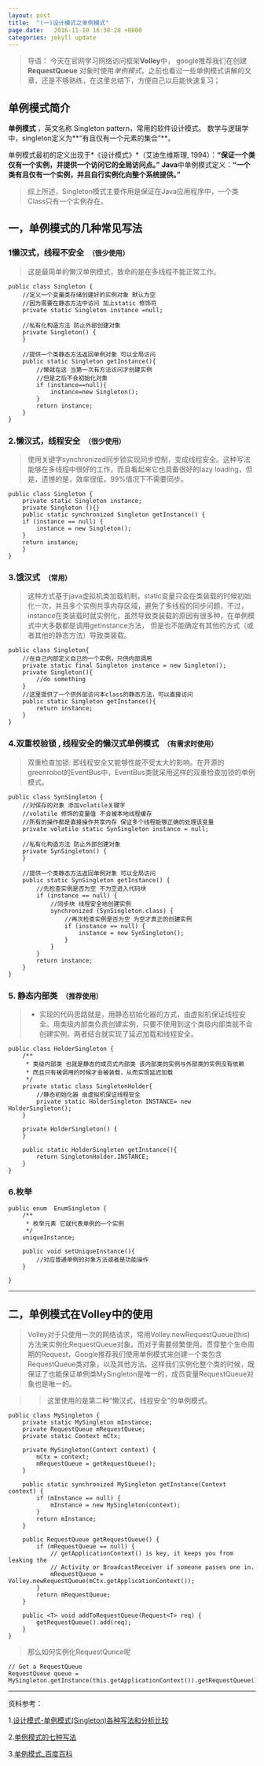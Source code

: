 ```yaml
---
layout: post
title:  "(一)设计模式之单例模式"
page.date:   2016-11-10 16:30:28 +0800
categories: jekyll update
---
```


> 导语： 今天在官网学习网络访问框架**Volley**中， google推荐我们在创建**RequestQueue** 对象时使用*单例模式*，之前也看过一些单例模式讲解的文章，还是不够熟练，在这里总结下，方便自己以后能快速复习；


## 单例模式简介
**单例模式** ，英文名称 Singleton pattern，常用的软件设计模式。
数学与逻辑学中，singleton定义为**“有且仅有一个元素的集合”**。

单例模式最初的定义出现于*《设计模式》*（艾迪生维斯理, 1994）：**“保证一个类仅有一个实例，并提供一个访问它的全局访问点。”**
**Java**中单例模式定义：**“一个类有且仅有一个实例，并且自行实例化向整个系统提供。”**
> 综上所述，Singleton模式主要作用是保证在Java应用程序中，一个类Class只有一个实例存在。

## 一，单例模式的几种常见写法
### 1懒汉式，线程不安全``` （很少使用）```
> 这是最简单的懒汉单例模式，致命的是在多线程不能正常工作。

```
public class Singleton {
    //定义一个变量类存储创建好的实例对象 默认为空
    //因为需要在静态方法中访问 加上static 修饰符
    private static Singleton instance =null;

    //私有化构造方法 防止外部创建对象
    private Singleton() {
    }

    //提供一个类静态方法返回单例对象 可以全局访问
    public static Singleton getInstance(){
        //懒就在这 当第一次有方法访问才创建实例
        //但是之后不会初始化对象
        if (instance==null){
            instance=new Singleton();
        }
        return instance;
    }
}
```

### 2.懒汉式，线程安全``` （很少使用）```
> 使用关键字synchronized同步锁实现同步控制，变成线程安全。这种写法能够在多线程中很好的工作，而且看起来它也具备很好的lazy loading，但是，遗憾的是，效率很低，99%情况下不需要同步。

```
public class Singleton {  
    private static Singleton instance;  
    private Singleton (){}  
    public static synchronized Singleton getInstance() {  
    if (instance == null) {  
        instance = new Singleton();  
    }  
    return instance;  
    }  
} 
```

### 3.饿汉式``` （常用）```
> 这种方式基于java虚拟机类加载机制，static变量只会在类装载的时候初始化一次，并且多个实例共享内存区域，避免了多线程的同步问题，不过，instance在类装载时就实例化，虽然导致类装载的原因有很多种，在单例模式中大多数都是调用getInstance方法， 但是也不能确定有其他的方式（或者其他的静态方法）导致类装载。

```
public class Singleton{
    //在自己内部定义自己的一个实例，只供内部调用
    private static final Singleton instance = new Singleton();
    private Singleton(){
        //do something
    }
    //这里提供了一个供外部访问本class的静态方法，可以直接访问
    public static Singleton getInstance(){
        return instance;
    }
}
```

### 4.双重校验锁 , 线程安全的懒汉式单例模式``` （有需求时使用）```
> 双重检查加锁: 即线程安全又能够性能不受太大的影响。在开源的greenrobot的EventBus中，EventBus类就采用这样的双重检查加锁的单例模式。 
```
public class SynSingleton {
    //对保存的对象 添加volatile关键字
    //volatile 修饰的变量值 不会被本地线程缓存 
    //所有的操作都是直接操作共享内存 保证多个线程能够正确的处理该变量 
    private volatile static SynSingleton instance = null;

    //私有化构造方法 防止外部创建对象
    private SynSingleton() {
    }

    //提供一个类静态方法返回单例对象 可以全局访问
    public static SynSingleton getInstance() {
        //先检查实例是否为空 不为空进入代码块
        if (instance == null) {
            //同步块 线程安全地创建实例
            synchronized (SynSingleton.class) {
                //再次检查实例是否为空 为空才真正的创建实例
                if (instance == null) {
                    instance = new SynSingleton();
                }
            }
        }
        return instance;
    }
}
```

### 5. 静态内部类``` （推荐使用）```
> - 实现的代码思路就是，用静态初始化器的方式，由虚拟机保证线程安全。用类级内部类负责创建实例，只要不使用到这个类级内部类就不会创建实例。两者结合就实现了延迟加载和线程安全。

```
public class HolderSingleton {
    /**
     * 类级内部类 也就是静态的成员式内部类 该内部类的实例与外部类的实例没有依赖
     * 而且只有被调用的时候才会被装载，从而实现延迟加载
     */
    private static class SingletonHolder{
        //静态初始化器 由虚拟机保证线程安全
        private static HolderSingleton INSTANCE= new HolderSingleton();
    }

    private HolderSingleton() {
    }

    public static HolderSingleton getInstance(){
        return SingletonHolder.INSTANCE;
    }
}
```

### 6.枚举
```
public enum  EnumSingleton {
    /**
     * 枚举元素 它就代表单例的一个实例
     */
    uniqueInstance;

    public void setUniqueInstance(){
        //对应普通单例的对象方法或者是功能操作
    }

}
```

---

## 二，单例模式在Volley中的使用
> Volley对于只使用一次的网络请求，常用Volley.newRequestQueue(this)方法来实例化RequestQueue对象。而对于需要频繁使用，贯穿整个生命周期的Request，Google推荐我们使用单例模式来创建一个类包含RequestQueue类对象，以及其他方法。这样我们实例化整个类的时候，既保证了也能保证单例类MySingleton是唯一的，成员变量RequestQueue对象也是唯一的。

> > 这里使用的是第二种“懒汉式，线程安全”的单例模式。

```
public class MySingleton {
    private static MySingleton mInstance;
    private RequestQueue mRequestQueue;
    private static Context mCtx;

    private MySingleton(Context context) {
        mCtx = context;
        mRequestQueue = getRequestQueue();
    }

    public static synchronized MySingleton getInstance(Context context) {
        if (mInstance == null) {
            mInstance = new MySingleton(context);
        }
        return mInstance;
    }

    public RequestQueue getRequestQueue() {
        if (mRequestQueue == null) {
            // getApplicationContext() is key, it keeps you from leaking the
            // Activity or BroadcastReceiver if someone passes one in.
            mRequestQueue = Volley.newRequestQueue(mCtx.getApplicationContext());
        }
        return mRequestQueue;
    }

    public <T> void addToRequestQueue(Request<T> req) {
        getRequestQueue().add(req);
    }
}
```

> 那么如何实例化RequestQunce呢

```
// Get a RequestQueue
RequestQueue queue = MySingleton.getInstance(this.getApplicationContext()).getRequestQueue();
```

---

资料参考：

1.[设计模式-单例模式(Singleton)各种写法和分析比较](http://blog.csdn.net/card361401376/article/details/51340822)

2.[单例模式的七种写法](http://cantellow.iteye.com/blog/838473)

3.[单例模式_百度百科](http://baike.baidu.com/link?url=YwX44KlXoaDymnkfJ7KLOTdNkVDDL4LmU3KHX5jfZfUMAU5Td_2Eq-CWM7IOKW_xzA2ex7lz-G2FhzrlRUVXq_)


